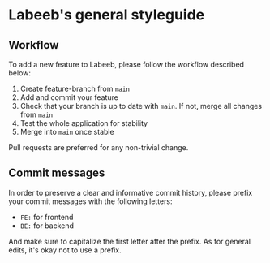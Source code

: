 # Labeeb's general styleguide

## Workflow

To add a new feature to Labeeb, please follow the workflow described below:

1. Create feature-branch from `main`
2. Add and commit your feature
3. Check that your branch is up to date with `main`. If not, merge all changes from `main`
4. Test the whole application for stability
5. Merge into `main` once stable

Pull requests are preferred for any non-trivial change.

## Commit messages

In order to preserve a clear and informative commit history, please prefix your commit messages with the following letters:

- `FE:` for frontend 
- `BE:` for backend

And make sure to capitalize the first letter after the prefix. As for general edits, it's okay not to use a prefix.